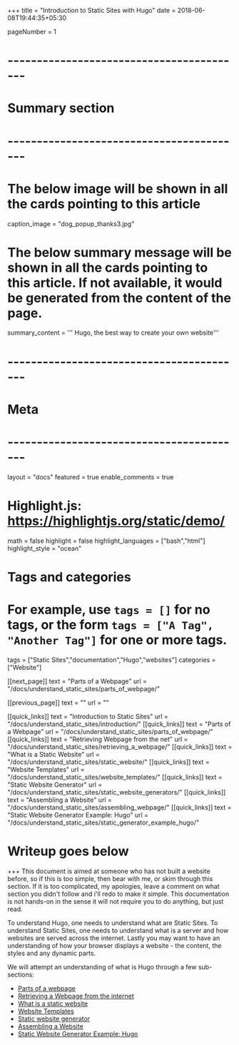 +++
title = "Introduction to Static Sites with Hugo"
date = 2018-06-08T19:44:35+05:30

pageNumber = 1
# -----------------------------------------
# Summary section
# -----------------------------------------
# The below image will be shown in all the cards pointing to this article
caption_image = "dog_popup_thanks3.jpg"
# The below summary message will be shown in all the cards pointing to this article. If not available, it would be generated from the content of the page.
summary_content = '''
Hugo, the best way to create your own website'''
# -----------------------------------------
# Meta
# -----------------------------------------
layout = "docs"
featured = true
enable_comments = true

# Highlight.js: https://highlightjs.org/static/demo/
math = false
highlight = false
highlight_languages = ["bash","html"]
highlight_style = "ocean"

# Tags and categories
# For example, use `tags = []` for no tags, or the form `tags = ["A Tag", "Another Tag"]` for one or more tags.
tags = ["Static Sites","documentation","Hugo","websites"]
categories = ["Website"]

[[next_page]]
text = "Parts of a Webpage"
url = "/docs/understand_static_sites/parts_of_webpage/"

[[previous_page]]
text = ""
url = ""

[[quick_links]]
text = "Introduction to Static Sites"
url = "/docs/understand_static_sites/introduction/"
[[quick_links]]
text = "Parts of a Webpage"
url = "/docs/understand_static_sites/parts_of_webpage/"
[[quick_links]]
text = "Retrieving Webpage from the net"
url = "/docs/understand_static_sites/retrieving_a_webpage/"
[[quick_links]]
text = "What is a Static Website"
url = "/docs/understand_static_sites/static_website/"
[[quick_links]]
text = "Website Templates"
url = "/docs/understand_static_sites/website_templates/"
[[quick_links]]
text = "Static Website Generator"
url = "/docs/understand_static_sites/static_website_generators/"
[[quick_links]]
text = "Assembling a Website"
url = "/docs/understand_static_sites/assembling_webpage/"
[[quick_links]]
text = "Static Website Generator Example: Hugo"
url = "/docs/understand_static_sites/static_generator_example_hugo/"

# Writeup goes below
+++
This document is aimed at someone who has not built a website before, so if this is too simple, then bear with me, or skim through this section. If it is too complicated, my apologies, leave a comment on what section you didn't follow and i'll redo to make it simple. This documentation is not hands-on in the sense it will not require you to do anything, but just read.

To understand Hugo, one needs to understand what are Static Sites. To understand Static Sites, one needs to understand what is a server and how websites are served across the internet. Lastly you may want to have an understanding of how your browser displays a website - the content, the styles and any dynamic parts.

We will attempt an understanding of what is Hugo through a few sub-sections:

- [Parts of a webpage](/docs/understand_static_sites/parts_of_webpage/)
- [Retrieving a Webpage from the internet](/docs/understand_static_sites/retrieving_a_webpage/)
- [What is a static website](/docs/understand_static_sites/static_website/)
- [Website Templates](/docs/understand_static_sites/website_templates/)
- [Static website generator](/docs/understand_static_sites/static_website_generators/)
- [Assembling a Website](/docs/understand_static_sites/assembling_webpage/)
- [Static Website Generator Example: Hugo](/docs/understand_static_sites/static_generator_example_hugo/)